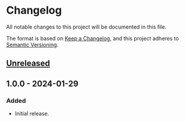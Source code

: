 # Changelog

All notable changes to this project will be documented in this file.

The format is based on [Keep a Changelog](https://keepachangelog.com/en/1.0.0/),
and this project adheres to [Semantic Versioning](https://semver.org/spec/v2.0.0.html).

## [Unreleased]

## 1.0.0 - 2024-01-29
### Added

- Initial release.

[Unreleased]: https://github.com/68publishers/amp-client-js/compare/v1.0.0...HEAD
